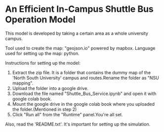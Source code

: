# An Efficient In-Campus Shuttle Bus Operation Model
This model is developed by taking a certain area as a whole university campus.


Tool used to create the map: "geojson.io" powered by mapbox.
Language used for setting up the map: python.


Instructions for setting up the model:
1. Extract the zip file. It is a folder that contains the dummy map of the 'North South University' campus and routes.Rename      the folder as "NSU mapping".
2. Upload the folder into a google drive.
3. Download the file named "Shuttle_Bus_Service.ipynb" and open it with google colab book.
4. Mount the google drive in the google colab book where you uploaded the folder.(Mentioned in step 2)
5. Click "Run all" from the "Runtime" panel.You're all set.

Also, read the 'README.txt'. It's important for setting up the simulation.
